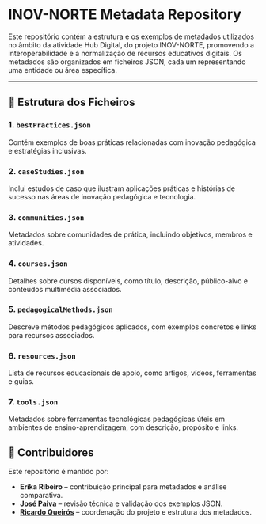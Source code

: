# INOV-NORTE Metadata Repository

Este repositório contém a estrutura e os exemplos de metadados utilizados no âmbito da atividade Hub Digital, do projeto INOV-NORTE, promovendo a interoperabilidade e a normalização de recursos educativos digitais. Os metadados são organizados em ficheiros JSON, cada um representando uma entidade ou área específica.

---

## 📁 Estrutura dos Ficheiros

### 1. **`bestPractices.json`**  
Contém exemplos de boas práticas relacionadas com inovação pedagógica e estratégias inclusivas.

### 2. **`caseStudies.json`**  
Inclui estudos de caso que ilustram aplicações práticas e histórias de sucesso nas áreas de inovação pedagógica e tecnologia.

### 3. **`communities.json`**  
Metadados sobre comunidades de prática, incluindo objetivos, membros e atividades.

### 4. **`courses.json`**  
Detalhes sobre cursos disponíveis, como título, descrição, público-alvo e conteúdos multimédia associados.

### 5. **`pedagogicalMethods.json`**  
Descreve métodos pedagógicos aplicados, com exemplos concretos e links para recursos associados.

### 6. **`resources.json`**  
Lista de recursos educacionais de apoio, como artigos, vídeos, ferramentas e guias.

### 7. **`tools.json`**  
Metadados sobre ferramentas tecnológicas pedagógicas úteis em ambientes de ensino-aprendizagem, com descrição, propósito e links.

## 👥 Contribuidores

Este repositório é mantido por:  
- **Erika Ribeiro** – contribuição principal para metadados e análise comparativa.  
- **[José Paiva](https://github.com/josepaiva94)** – revisão técnica e validação dos exemplos JSON.  
- **[Ricardo Queirós](https://github.com/rqueiros)** – coordenação do projeto e estrutura dos metadados.  
